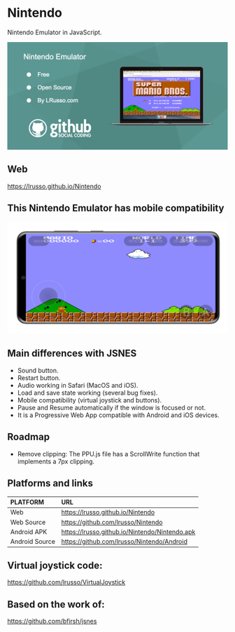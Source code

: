 # Nintendo

Nintendo Emulator in JavaScript.

![alt screenshot](https://raw.githubusercontent.com/lrusso/Nintendo/master/Nintendo1.png)

## Web

https://lrusso.github.io/Nintendo

## This Nintendo Emulator has mobile compatibility

![alt screenshot](https://raw.githubusercontent.com/lrusso/Nintendo/master/Nintendo2.png)

## Main differences with JSNES

* Sound button.
* Restart button.
* Audio working in Safari (MacOS and iOS).
* Load and save state working (several bug fixes).
* Mobile compatibility (virtual joystick and buttons).
* Pause and Resume automatically if the window is focused or not.
* It is a Progressive Web App compatible with Android and iOS devices.

## Roadmap

* Remove clipping: The PPU.js file has a ScrollWrite function that implements a 7px clipping.

## Platforms and links

| PLATFORM  | URL |
| :------------ |:---------------|
| Web | https://lrusso.github.io/Nintendo
| Web Source | https://github.com/lrusso/Nintendo
| Android APK | https://lrusso.github.io/Nintendo/Nintendo.apk
| Android Source | https://github.com/lrusso/Nintendo/Android

## Virtual joystick code:

https://github.com/lrusso/VirtualJoystick

## Based on the work of:

https://github.com/bfirsh/jsnes
